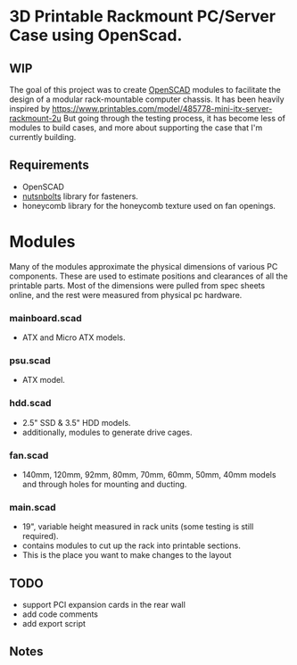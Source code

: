 # 3D Printable Rackmount PC/Server Case using OpenScad.
## WIP
The goal of this project was to create [OpenSCAD](https://openscad.org/) modules to facilitate the design of a modular rack-mountable computer chassis. It has been heavily inspired by https://www.printables.com/model/485778-mini-itx-server-rackmount-2u But going through the testing process, it has become less of modules to build cases, and more about supporting the case that I'm currently building.
## Requirements
- OpenSCAD
- [nutsnbolts](https://github.com/JohK/nutsnbolts) library for fasteners.
- honeycomb library for the honeycomb texture used on fan openings.

# Modules
Many of the modules approximate the physical dimensions of various PC components. These are used to estimate positions and clearances of all the printable parts. Most of the dimensions were pulled from spec sheets online, and the rest were measured from physical pc hardware.
### mainboard.scad
- ATX and Micro ATX models.
### psu.scad
- ATX model.
### hdd.scad
- 2.5" SSD & 3.5" HDD models.
- additionally, modules to generate drive cages.
### fan.scad
- 140mm, 120mm, 92mm, 80mm, 70mm, 60mm, 50mm, 40mm models and through holes for mounting and ducting.
### main.scad
- 19", variable height measured in rack units (some testing is still required).
- contains modules to cut up the rack into printable sections.
- This is the place you want to make changes to the layout

## TODO
- support PCI expansion cards in the rear wall
- add code comments
- add export script

## Notes
